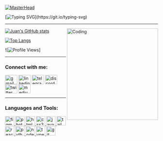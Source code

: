 [![MasterHead](https://user-images.githubusercontent.com/113949476/211379100-16230765-3fe3-4819-9b7e-b35f0175bdb1.png)](https://github.com/juansilvadesign)

[![Typing SVG](https://readme-typing-svg.herokuapp.com?font=Rajdhani&pause=1000&color=9745F5&multiline=true&width=435&height=90&lines=Welcome+to+my+profile%2C;My+name+is+Juan+Pablo%2C+I'm+20yo%2C;I'm+from+Rio+de+Janeiro%2C+Brazil.)](https://git.io/typing-svg)

---

<img align="right" alt="Coding" width="300" src="https://user-images.githubusercontent.com/113949476/211379383-3589960a-8722-4e32-91b4-c5acbc0771fd.svg">

[![Juan's GitHub stats](https://github-readme-stats.vercel.app/api?username=juansilvadesign&show_icons=true&theme=midnight-purple)](https://github.com/anuraghazra/github-readme-stats)

[![Top Langs](https://github-readme-stats.vercel.app/api/top-langs/?username=juansilvadesign&layout=compact&theme=midnight-purple)](https://github.com/anuraghazra/github-readme-stats)

![![Profile Views](https://komarev.com/ghpvc/?username=juansilvadesign)]

<!--
[![Discord Presence](https://lanyard.cnrad.dev/api/1418278686498754655)](https://discord.com/users/1418278686498754655)
-->










---

<h3 align="left">Connect with me:</h3>
<p align="left">
<a href="mailto:jaypy.uxdesign@gmail.com" target="blank"><img align="center" src="https://user-images.githubusercontent.com/113949476/211393753-1ed05290-a60e-4a1c-8618-520035e885dd.svg" alt="gmail" height="30" width="40" /></a>
<a href="https://www.linkedin.com/in/jaypy/" target="blank"><img align="center" src="https://cdn.jsdelivr.net/gh/devicons/devicon/icons/linkedin/linkedin-original.svg" alt="linkedin" height="30" width="40" /></a>
<a href="https://t.me/jaypy06" target="blank"><img align="center" src="https://upload.wikimedia.org/wikipedia/commons/8/82/Telegram_logo.svg" alt="telegram" height="30" width="40" /></a>
<a href="https://discordapp.com/users/908604345992491018" target="blank"><img align="center" src="https://user-images.githubusercontent.com/113949476/211386675-33e1a066-6e5f-4c02-90e5-519f481604a6.svg" alt="discord" height="30" width="40" /></a>
<a href="https://twitter.com/Juan_UXDesigner" target="blank"><img align="center" src="https://cdn.jsdelivr.net/gh/devicons/devicon/icons/twitter/twitter-original.svg" alt="twitter" height="30" width="40" /></a>
<a href="https://medium.com/@JuanPablo." target="blank"><img align="center" src="https://www.svgrepo.com/show/354057/medium-icon.svg" alt="medium" height="30" width="40" /></a>
  <!--
<a href="https://twitter.com/Juan_UXDesigner" target="blank"><img align="center" src="https://cdn.jsdelivr.net/npm/simple-icons@3.0.1/icons/twitter.svg" alt="" height="30" width="40" /></a>
<a href="https://www.linkedin.com/in/jaypy/" target="blank"><img align="center" src="https://cdn.jsdelivr.net/npm/simple-icons@3.0.1/icons/linkedin.svg" alt="" height="30" width="40" /></a>
<a href="your link" target="blank"><img align="center" src="https://cdn.jsdelivr.net/npm/simple-icons@3.0.1/icons/instagram.svg" alt="" height="30" width="40" /></a>
<a href="your link" target="blank"><img align="center" src="https://cdn.jsdelivr.net/npm/simple-icons@3.0.1/icons/youtube.svg" alt="" height="30" width="40" /></a>
<a href="https://www.linux.org/" target="_blank"> <img src="https://cdn.jsdelivr.net/gh/devicons/devicon/icons/linux/linux-original.svg" alt="linux" width="30" height="30"/> </a>
  -->
</p>

---

<h3 align="left">Languages and Tools:</h3>
<p align="left">
    <!--
  <a href="https://www.cprogramming.com/" target="_blank"> <img src="https://devicons.github.io/devicon/devicon.git/icons/c/c-original.svg" alt="c" width="40" height="40"/> </a>
  <a href="https://www.w3schools.com/cpp/" target="_blank"> <img src="https://devicons.github.io/devicon/devicon.git/icons/cplusplus/cplusplus-original.svg" alt="cplusplus" width="40" height="40"/> </a>
  <a href="https://flutter.dev" target="_blank"> <img src="https://www.vectorlogo.zone/logos/flutterio/flutterio-icon.svg" alt="flutter" width="40" height="40"/> </a>
    -->
  <a href="https://www.figma.com/" target="_blank"> <img src="https://www.vectorlogo.zone/logos/figma/figma-icon.svg" alt="figma" width="30" height="30"/> </a>
  <a href="https://www.photoshop.com/en" target="_blank"> <img src="https://upload.wikimedia.org/wikipedia/commons/thumb/a/af/Adobe_Photoshop_CC_icon.svg/512px-Adobe_Photoshop_CC_icon.svg.png?20200616073617" alt="photoshop" width="30" height="30"/> </a>
  <a href="https://www.w3.org/html/" target="_blank"> <img src="https://cdn.jsdelivr.net/gh/devicons/devicon/icons/html5/html5-original.svg" alt="html5" width="30" height="30"/> </a>
  <a href="https://www.w3schools.com/css/" target="_blank"> <img src="https://cdn.jsdelivr.net/gh/devicons/devicon/icons/css3/css3-original.svg" alt="css3" width="30" height="30"/> </a>
  <a href="https://www.w3schools.com/js/" target="_blank"> <img src="https://cdn.jsdelivr.net/gh/devicons/devicon/icons/javascript/javascript-original.svg" alt="javascript" width="30" height="30"/> </a>
  <a href="https://tailwindcss.com" target="_blank"> <img src="https://cdn.jsdelivr.net/gh/devicons/devicon/icons/tailwindcss/tailwindcss-original.svg" alt="tailwindcss" width="30" height="30"/> </a>
  <a href="https://reactjs.org/" target="_blank"> <img src="https://cdn.jsdelivr.net/gh/devicons/devicon/icons/react/react-original.svg" alt="react" width="30" height="30"/> </a>
  <a href="https://www.python.org" target="_blank"> <img src="https://cdn.jsdelivr.net/gh/devicons/devicon/icons/python/python-original.svg" alt="python" width="30" height="30"/> </a>
  <a href="https://nodejs.org" target="_blank"> <img src="https://cdn.jsdelivr.net/gh/devicons/devicon/icons/nodejs/nodejs-original.svg" alt="nodejs" width="30" height="30"/> </a>
  <a href="https://www.typescriptlang.org/" target="_blank"> <img src="https://cdn.jsdelivr.net/gh/devicons/devicon/icons/typescript/typescript-original.svg" alt="typescript" width="30" height="30"/> </a>
  <a href="https://git-scm.com/" target="_blank"> <img src="https://www.vectorlogo.zone/logos/git-scm/git-scm-icon.svg" alt="git" width="30" height="30"/> </a>
</p>
